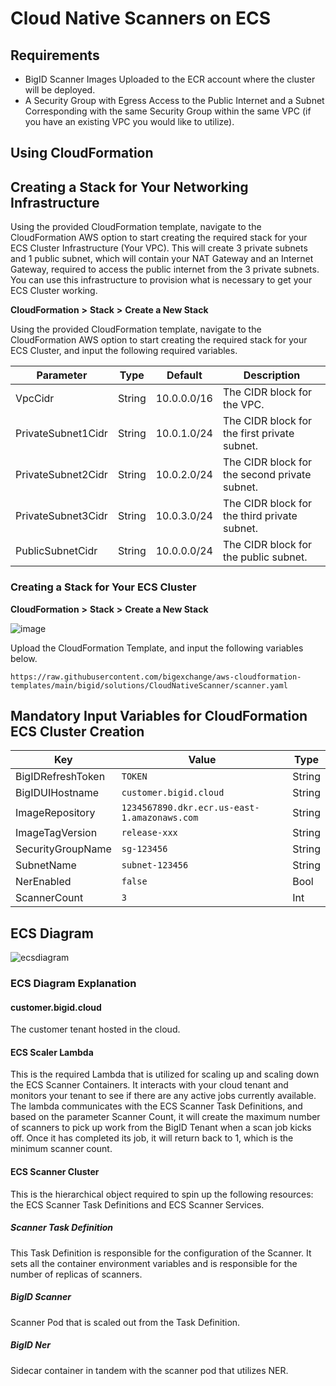 # Cloud Native Scanners on ECS

## Requirements

* BigID Scanner Images Uploaded to the ECR account where the cluster will be deployed.
* A Security Group with Egress Access to the Public Internet and a Subnet Corresponding with the same Security Group within the same VPC (if you have an existing VPC you would like to utilize).

## Using CloudFormation

## Creating a Stack for Your Networking Infrastructure

Using the provided CloudFormation template, navigate to the CloudFormation AWS option to start creating the required stack for your ECS Cluster Infrastructure (Your VPC). This will create 3 private subnets and 1 public subnet, which will contain your NAT Gateway and an Internet Gateway, required to access the public internet from the 3 private subnets. You can use this infrastructure to provision what is necessary to get your ECS Cluster working.

**CloudFormation** **>** **Stack** **>** **Create a New Stack**

Using the provided CloudFormation template, navigate to the CloudFormation AWS option to start creating the required stack for your ECS Cluster, and input the following required variables.

| Parameter         | Type   | Default       | Description                          |
|-------------------|--------|---------------|--------------------------------------|
| VpcCidr           | String | 10.0.0.0/16   | The CIDR block for the VPC.          |
| PrivateSubnet1Cidr| String | 10.0.1.0/24   | The CIDR block for the first private subnet. |
| PrivateSubnet2Cidr| String | 10.0.2.0/24   | The CIDR block for the second private subnet. |
| PrivateSubnet3Cidr| String | 10.0.3.0/24   | The CIDR block for the third private subnet. |
| PublicSubnetCidr  | String | 10.0.0.0/24   | The CIDR block for the public subnet.|

### Creating a Stack for Your ECS Cluster

**CloudFormation** **>** **Stack** **>** **Create a New Stack**

![image](https://github.com/bigexchange/aws-cloudformation-templates/assets/34100385/28b47a8c-e271-4fa0-97b4-4aded668195e)

Upload the CloudFormation Template, and input the following variables below.



```
https://raw.githubusercontent.com/bigexchange/aws-cloudformation-templates/main/bigid/solutions/CloudNativeScanner/scanner.yaml
```


## Mandatory Input Variables for CloudFormation ECS Cluster Creation

| Key               | Value                                        | Type   |
|-------------------|----------------------------------------------|--------|
| BigIDRefreshToken | `TOKEN`                                      | String |
| BigIDUIHostname   | `customer.bigid.cloud`                       | String |
| ImageRepository   | `1234567890.dkr.ecr.us-east-1.amazonaws.com` | String |
| ImageTagVersion   | `release-xxx`                                | String |
| SecurityGroupName | `sg-123456`                                  | String |
| SubnetName        | `subnet-123456`                              | String |
| NerEnabled        | `false`                                      | Bool   |
| ScannerCount      | `3`                                          | Int    |

## ECS Diagram

![ecsdiagram](https://github.com/bigexchange/aws-cloudformation-templates/assets/34100385/6d972dba-70bc-4f90-b407-56762a8581ed)

### ECS Diagram Explanation

#### customer.bigid.cloud
The customer tenant hosted in the cloud.

#### ECS Scaler Lambda
This is the required Lambda that is utilized for scaling up and scaling down the ECS Scanner Containers. It interacts with your cloud tenant and monitors your tenant to see if there are any active jobs currently available. The lambda communicates with the ECS Scanner Task Definitions, and based on the parameter Scanner Count, it will create the maximum number of scanners to pick up work from the BigID Tenant when a scan job kicks off. Once it has completed its job, it will return back to 1, which is the minimum scanner count.

#### ECS Scanner Cluster
This is the hierarchical object required to spin up the following resources: the ECS Scanner Task Definitions and ECS Scanner Services.

##### Scanner Task Definition
This Task Definition is responsible for the configuration of the Scanner. It sets all the container environment variables and is responsible for the number of replicas of scanners.

##### BigID Scanner
Scanner Pod that is scaled out from the Task Definition.

##### BigID Ner
Sidecar container in tandem with the scanner pod that utilizes NER.
